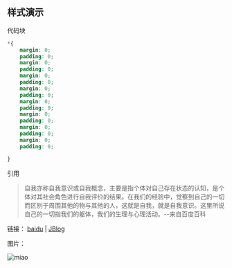 样式演示
---

代码块
```css
*{
	margin: 0;
	padding: 0;
	margin: 0;
	padding: 0;
	margin: 0;
	padding: 0;
	margin: 0;
	padding: 0;
	margin: 0;
	padding: 0;
	margin: 0;
	padding: 0;
	margin: 0;
	padding: 0;
	margin: 0;
	padding: 0;

}
```

引用
>自我亦称自我意识或自我概念，主要是指个体对自己存在状态的认知，是个体对其社会角色进行自我评价的结果。在我们的经验中，觉察到自己的一切而区别于周围其他的物与其他的人，这就是自我，就是自我意识。这里所说自己的一切指我们的躯体，我们的生理与心理活动。--来自百度百科

链接：
[baidu](http://baidu.com) | [JBlog](https://github.com/1443691826/JBlog)

图片：

![miao](https://raw.githubusercontent.com/1443691826/JBlog/master/img/z1.png)